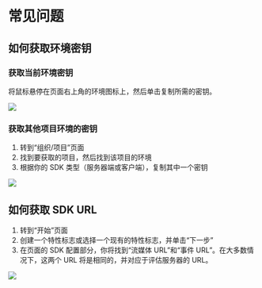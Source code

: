 # 常见问题

## 如何获取环境密钥

### 获取当前环境密钥

将鼠标悬停在页面右上角的环境图标上，然后单击复制所需的密钥。

![](../sdk/assets/faq/001.webp)

### 获取其他项目环境的密钥

1. 转到“组织/项目”页面
2. 找到要获取的项目，然后找到该项目的环境
3. 根据你的 SDK 类型（服务器端或客户端），复制其中一个密钥

![](../sdk/assets/faq/002.webp)

## 如何获取 SDK URL

1. 转到“开始”页面
2. 创建一个特性标志或选择一个现有的特性标志，并单击“下一步”
3. 在页面的 SDK 配置部分，你将找到“流媒体 URL”和“事件 URL”。在大多数情况下，这两个 URL 将是相同的，并对应于评估服务器的 URL。

![](../sdk/assets/faq/003.webp)